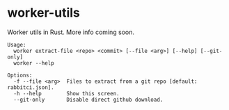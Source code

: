 # worker-utils
Worker utils in Rust. More info coming soon.

```
Usage:
  worker extract-file <repo> <commit> [--file <arg>] [--help] [--git-only]
  worker --help

Options:
  -f --file <arg>  Files to extract from a git repo [default: rabbitci.json].
  -h --help        Show this screen.
  --git-only       Disable direct github download.
```
